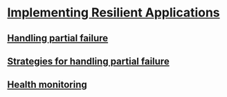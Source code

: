 # [Implementing Resilient Applications](index.md)
## [Handling partial failure](handling-partial-failure.md)
## [Strategies for handling partial failure](strategies-for-handling-partial-failure.md)
## [Health monitoring](health-monitoring.md)
